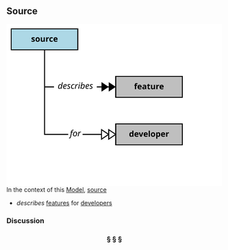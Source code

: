 ## Source

<img src="https://github.com/nikboyd/Syntopica/raw/master/sample-domain/source.svg" align="right"/>

In the context of this [Model](model.md), [source](https://github.com/nikboyd/Syntopica/blob/master/sample-domain/source.md)

* <i>describes</i> [features](https://github.com/nikboyd/Syntopica/blob/master/sample-domain/feature.md) for [developers](https://github.com/nikboyd/Syntopica/blob/master/sample-domain/developer.md)

### Discussion



<h3 align="center"><b>&sect; &sect; &sect;</b></h3>
